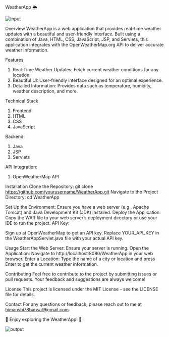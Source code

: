 WeatherApp 🌦️

![input](https://github.com/user-attachments/assets/6fe58c3f-60e5-448b-8732-6636e8e10b17)

Overview
WeatherApp is a web application that provides real-time weather updates with a beautiful and user-friendly interface. Built using a combination of Java, HTML, CSS, JavaScript, JSP, and Servlets, this application integrates with the OpenWeatherMap.org API to deliver accurate weather information.

Features
1. Real-Time Weather Updates: Fetch current weather conditions for any location.
2. Beautiful UI: User-friendly interface designed for an optimal experience.
3. Detailed Information: Provides data such as temperature, humidity, weather description, and more.

Technical Stack
1. Frontend:
2. HTML
3. CSS
4. JavaScript

Backend:
1. Java
2. JSP
3. Servlets

API Integration:
1. OpenWeatherMap API

Installation
Clone the Repository: git clone https://github.com/yourusername/WeatherApp.git
Navigate to the Project Directory: cd WeatherApp

Set Up the Environment:
  Ensure you have a web server (e.g., Apache Tomcat) and Java Development Kit (JDK) installed.
Deploy the Application:
  Copy the WAR file to your web server’s deployment directory or use your IDE to run the project.
API Key:

Sign up at OpenWeatherMap to get an API key.
Replace YOUR_API_KEY in the WeatherAppServlet.java file with your actual API key.

Usage
  Start the Web Server: Ensure your server is running.
  Open the Application: Navigate to http://localhost:8080/WeatherApp in your web browser.
  Enter a Location: Type the name of a city or location and press Enter to get the current weather information.

Contributing
  Feel free to contribute to the project by submitting issues or pull requests. Your feedback and suggestions are always welcome!

License
  This project is licensed under the MIT License - see the LICENSE file for details.

Contact
  For any questions or feedback, please reach out to me at himanshi78bansal@gmail.com.

🌟 Enjoy exploring the WeatherApp! 🌟

![output](https://github.com/user-attachments/assets/daf9c147-5446-4e9e-943a-c6ab9365d712)
